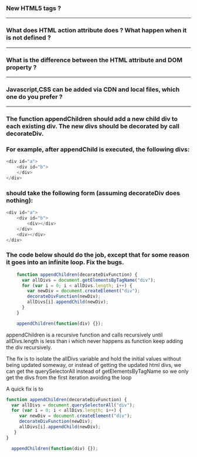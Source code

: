 ### New HTML5 tags ?

---

### What does HTML action attribute does ? What happen when it is not defined ?

---

### What is the difference between the HTML attribute and DOM property ?

---

### Javascript,CSS can be added via CDN and local files, which one do you prefer ?

---

### The function appendChildren should add a new child div to each existing div. The new divs should be decorated by call decorateDiv.

### For example, after appendChild is executed, the following divs:

```javascript
<div id="a">
	<div id="b">
	</div>
</div>
```

### should take the following form (assuming decorateDiv does nothing):

```javascript
<div id="a">
	<div id="b">
		<div></div>
	</div>
	<div></div>
</div>
```

### The code below should do the job, except that for some reason it goes into an infinite loop. Fix the bugs.

```javascript
    function appendChildren(decorateDivFunction) {
      var allDivs = document.getElementsByTagName("div");
      for (var i = 0; i < allDivs.length; i++) {
        var newDiv = document.createElement("div");
        decorateDivFunction(newDiv);
        allDivs[i].appendChild(newDiv);
      }
    }

    appendChildren(function(div) {});
```

appendChildren is a recursive function and calls recursively until allDivs.length is less than i which never happens as function keep adding the div recursively. 

The fix is to isolate the allDivs variable and hold the initial values without being updated someway, or instead of getting the updated html divs, we can get the querySelectorAll instead of getElementsByTagName so we only get the divs from the first iteration avoiding the loop

A quick fix is to 

```javascript
function appendChildren(decorateDivFunction) {
  var allDivs = document.querySelectorAll("div");
  for (var i = 0; i < allDivs.length; i++) {
     var newDiv = document.createElement("div");
     decorateDivFunction(newDiv);
     allDivs[i].appendChild(newDiv);
   }
}

  appendChildren(function(div) {});
```

